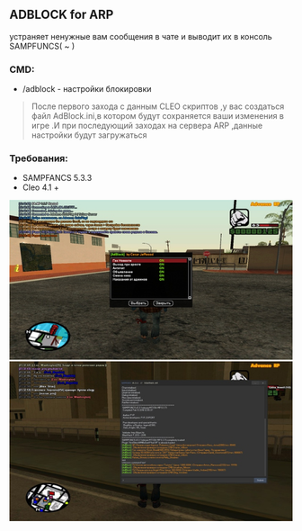 ## ADBLOCK for ARP 
устраняет ненужные вам сообщения в чате и выводит их в консоль SAMPFUNCS( ~ )
### CMD:
- /adblock - настройки блокировки

>После первого захода с данным CLEO скриптов ,у вас создаться файл AdBlock.ini,в котором будут сохраняется ваши изменения в игре .И при последующий заходах на сервера ARP ,данные настройки будут загружаться

### Требования:
- SAMPFANCS 5.3.3
- Cleo 4.1 +

![](https://github.com/code-cesar/SA-MP/blob/master/CLEO/AdBlock/Screen/Adblock_1.jpg)
![](https://github.com/code-cesar/SA-MP/blob/master/CLEO/AdBlock/Screen/Adblock_2.jpg)
